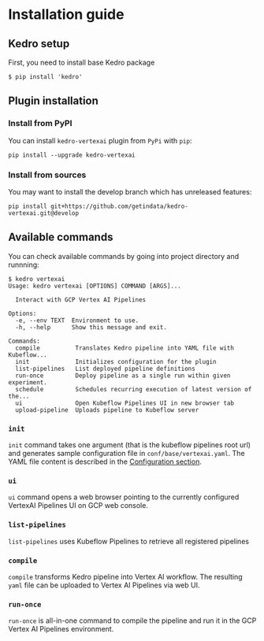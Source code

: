 # Installation guide

## Kedro setup

First, you need to install base Kedro package

```console
$ pip install 'kedro'
```

## Plugin installation

### Install from PyPI

You can install ``kedro-vertexai`` plugin from ``PyPi`` with `pip`:

```console
pip install --upgrade kedro-vertexai
```

### Install from sources

You may want to install the develop branch which has unreleased features:

```console
pip install git+https://github.com/getindata/kedro-vertexai.git@develop
```

## Available commands

You can check available commands by going into project directory and runnning:

```console
$ kedro vertexai
Usage: kedro vertexai [OPTIONS] COMMAND [ARGS]...

  Interact with GCP Vertex AI Pipelines

Options:
  -e, --env TEXT  Environment to use.
  -h, --help      Show this message and exit.

Commands:
  compile          Translates Kedro pipeline into YAML file with Kubeflow...
  init             Initializes configuration for the plugin
  list-pipelines   List deployed pipeline definitions
  run-once         Deploy pipeline as a single run within given experiment.
  schedule         Schedules recurring execution of latest version of the...
  ui               Open Kubeflow Pipelines UI in new browser tab
  upload-pipeline  Uploads pipeline to Kubeflow server
```

### `init`

`init` command takes one argument (that is the kubeflow pipelines root url) and generates sample
configuration file in `conf/base/vertexai.yaml`. The YAML file content is described in the 
[Configuration section](../02_installation/02_configuration.md).

### `ui`

`ui` command opens a web browser pointing to the currently configured VertexAI Pipelines UI on GCP web console.

### `list-pipelines`

`list-pipelines` uses Kubeflow Pipelines to retrieve all registered pipelines

### `compile`

`compile` transforms Kedro pipeline into Vertex AI workflow. The
resulting `yaml` file can be uploaded to Vertex AI Pipelines via web UI.

### `run-once`

`run-once` is all-in-one command to compile the pipeline and run it in the GCP Vertex AI Pipelines environment.

